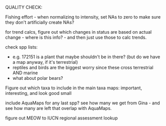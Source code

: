 QUALITY CHECK: 

Fishing effort - when normalizing to intensity, set NAs to zero to make sure they don't artificially create NAs?

for trend calcs, figure out which changes in status are based on actual change - where is this info? - and then just use those to calc trends.

check spp lists: 
* e.g. 172151 is a plant that maybe shouldn't be in there?  (but do we have a map anyway, if it's terrestrial)
* reptiles and birds are the biggest worry since these cross terrestrial AND marine
* what about polar bears?

Figure out which taxa to include in the main taxa maps: important, interesting, and look good small

include AquaMaps for any last spp?  see how many we get from Gina - and see how many are left that overlap with AquaMaps.

figure out MEOW to IUCN regional assessment lookup